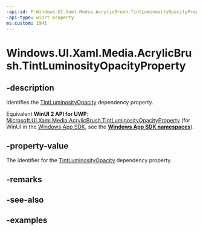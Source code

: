 ```yaml
---
-api-id: P:Windows.UI.Xaml.Media.AcrylicBrush.TintLuminosityOpacityProperty
-api-type: winrt property
ms.custom: 19H1
---
```


<!-- Property syntax.
public DependencyProperty TintLuminosityOpacityProperty { get; }
-->

# Windows.UI.Xaml.Media.AcrylicBrush.TintLuminosityOpacityProperty

## -description

Identifies the [TintLuminosityOpacity](acrylicbrush_tintluminosityopacity.md) dependency property.

Equivalent **WinUI 2 API for UWP**: [Microsoft.UI.Xaml.Media.AcrylicBrush.TintLuminosityOpacityProperty](/windows/winui/api/microsoft.ui.xaml.media.acrylicbrush.tintluminosityopacityproperty) (for WinUI in the [Windows App SDK](/windows/apps/windows-app-sdk/), see the **[Windows App SDK namespaces](/windows/windows-app-sdk/api/winrt/)**).

## -property-value

The identifier for the [TintLuminosityOpacity](acrylicbrush_tintluminosityopacity.md) dependency property.

## -remarks

## -see-also

## -examples

